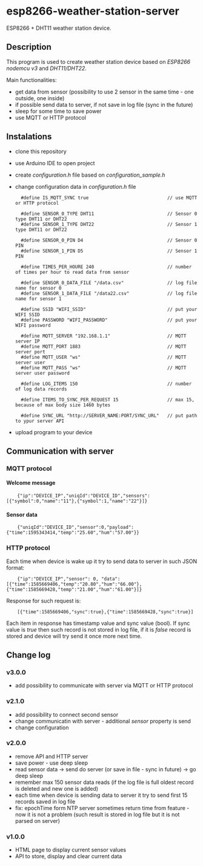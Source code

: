 # esp8266-weather-station-server
ESP8266 + DHT11 weather station device.

## Description

This program is used to create weather station device based on _ESP8266 nodemcu v3_ and _DHT11/DHT22_. 

Main functionalities:

- get data from sensor (possibility to use 2 sensor in the same time - one outside, one inside)
- if possible send data to server, if not save in log file (sync in the future)
- sleep for some time to save power
- use MQTT or HTTP protocol

## Instalations

- clone this repository
- use Arduino IDE to open project
- create _configuration.h_ file based on _configuration_sample.h_
- change configuration data in _configuration.h_ file
  
        #define IS_MQTT_SYNC true                             // use MQTT or HTTP protocol

        #define SENSOR_0_TYPE DHT11                           // Sensor 0 type DHT11 or DHT22
        #define SENSOR_1_TYPE DHT22                           // Sensor 1 type DHT11 or DHT22

        #define SENSOR_0_PIN D4                               // Sensor 0 PIN
        #define SENSOR_1_PIN D5                               // Sensor 1 PIN

        #define TIMES_PER_HOURE 240                           // number of times per hour to read data from sensor

        #define SENSOR_0_DATA_FILE "/data.csv"                // log file name for sensor 0
        #define SENSOR_1_DATA_FILE "/data22.csv"              // log file name for sensor 1

        #define SSID "WIFI_SSID"                              // put your WIFI SSID  
        #define PASSWORD "WIFI_PASSWORD"                      // put your WIFI password

        #define MQTT_SERVER "192.168.1.1"                     // MQTT server IP
        #define MQTT_PORT 1883                                // MQTT server port
        #define MQTT_USER "ws"                                // MQTT server user
        #define MQTT_PASS "ws"                                // MQTT server user password

        #define LOG_ITEMS 150                                 // number of log data records

        #define ITEMS_TO_SYNC_PER_REQUEST 15                  // max 15, because of max body size 1460 bytes

        #define SYNC_URL "http://SERVER_NAME:PORT/SYNC_URL"   // put path to ypur server API
      
- upload program to your device

## Communication with server

### MQTT protocol

#### Welcome message

        {"ip":"DEVICE_IP","uniqId":"DEVICE_ID","sensors":[{"symbol":0,"name":"11"},{"symbol":1,"name":"22"}]}

#### Sensor data

        {"uniqId":"DEVICE_ID","sensor":0,"payload":{"time":1595343414,"temp":"25.60","hum":"57.00"}}

### HTTP protocol

Each time when device is wake up it try to send data to server in such JSON format:


        {"ip":"DEVICE_IP","sensor": 0, "data":[{"time":1585669406,"temp":"20.80","hum":"66.00"},{"time":1585669428,"temp":"21.00","hum":"61.00"}]}

Response for such request is:


        [{"time":1585669406,"sync":true},{"time":1585669428,"sync":true}]

Each item in response has timestamp value and sync value (bool). If sync value is _true_ then such record is not stored in log file, if it is _false_ record is stored and device will try send it once more next time.
      

## Change log

### v3.0.0

- add possibility to communicate with server via MQTT or HTTP protocol

### v2.1.0

- add possibility to connect second sensor
- change communicatin with server - additional _sensor_ property is send
- change configuration

### v2.0.0

- remove API and HTTP server
- save power - use deep sleep
- read sensor data -> send do server (or save in file - sync in future) -> go deep sleep 
- remember max 150 sensor data reads (if the log file is full oldest record is deleted and new one is added)
- each time when device is sending data to server it try to send first 15 records saved in log file
- fix: epochTime form NTP server sometimes return time from feature - now it is not a problem (such result is stored in log file but it is not parsed on server)

### v1.0.0

- HTML page to display current sensor values
- API to store, display and clear current data
      
